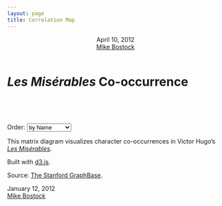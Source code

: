 ```yaml
---
layout: page
title: Correlation Map
---
```


<meta charset="utf-8">

<style>
@import url(/style.css);

.background {
  fill: #eee;
}

line {
  stroke: #fff;
}

text.active {
  fill: red;
}
</style>

<script src="//d3js.org/d3.v2.min.js" charset="utf-8"></script>

<header>
  <aside>April 10, 2012</aside>
  <a href="../" rel="author">Mike Bostock</a>
</header>

<h1><i>Les Misérables</i> Co-occurrence</h1>

<aside style="margin-top:80px;">
  <p>Order: <select id="order">
    <option value="name">by Name</option>
    <option value="count">by Frequency</option>
    <option value="group">by Cluster</option>
  </select>
  
  <p>This matrix diagram visualizes character co-occurrences in Victor Hugo’s <i><a href="http://en.wikipedia.org/wiki/Les_Misérables">Les Misérables</a></i>.
  
  <p>Built with <a href="http://d3js.org/">d3.js</a>.
</aside>

<script>

var margin = {top: 80, right: 0, bottom: 10, left: 80},
    width = 720,
    height = 720;

var x = d3.scale.ordinal().rangeBands([0, width]),
    z = d3.scale.linear().domain([0, 4]).clamp(true),
    c = d3.scale.category10().domain(d3.range(10));

var svg = d3.select("body").append("svg")
    .attr("width", width + margin.left + margin.right)
    .attr("height", height + margin.top + margin.bottom)
    .style("margin-left", -margin.left + "px")
  .append("g")
    .attr("transform", "translate(" + margin.left + "," + margin.top + ")");

d3.json("/js/correlation/miserables.json", function(miserables) {
  var matrix = [],
      nodes = miserables.nodes,
      n = nodes.length;

  // Compute index per node.
  nodes.forEach(function(node, i) {
    node.index = i;
    node.count = 0;
    matrix[i] = d3.range(n).map(function(j) { return {x: j, y: i, z: 0}; });
  });

  // Convert links to matrix; count character occurrences.
  miserables.links.forEach(function(link) {
    matrix[link.source][link.target].z += link.value;
    matrix[link.target][link.source].z += link.value;
    matrix[link.source][link.source].z += link.value;
    matrix[link.target][link.target].z += link.value;
    nodes[link.source].count += link.value;
    nodes[link.target].count += link.value;
  });

  // Precompute the orders.
  var orders = {
    name: d3.range(n).sort(function(a, b) { return d3.ascending(nodes[a].name, nodes[b].name); }),
    count: d3.range(n).sort(function(a, b) { return nodes[b].count - nodes[a].count; }),
    group: d3.range(n).sort(function(a, b) { return nodes[b].group - nodes[a].group; })
  };

  // The default sort order.
  x.domain(orders.name);

  svg.append("rect")
      .attr("class", "background")
      .attr("width", width)
      .attr("height", height);

  var row = svg.selectAll(".row")
      .data(matrix)
    .enter().append("g")
      .attr("class", "row")
      .attr("transform", function(d, i) { return "translate(0," + x(i) + ")"; })
      .each(row);

  row.append("line")
      .attr("x2", width);

  row.append("text")
      .attr("x", -6)
      .attr("y", x.rangeBand() / 2)
      .attr("dy", ".32em")
      .attr("text-anchor", "end")
      .text(function(d, i) { return nodes[i].name; });

  var column = svg.selectAll(".column")
      .data(matrix)
    .enter().append("g")
      .attr("class", "column")
      .attr("transform", function(d, i) { return "translate(" + x(i) + ")rotate(-90)"; });

  column.append("line")
      .attr("x1", -width);

  column.append("text")
      .attr("x", 6)
      .attr("y", x.rangeBand() / 2)
      .attr("dy", ".32em")
      .attr("text-anchor", "start")
      .text(function(d, i) { return nodes[i].name; });

  function row(row) {
    var cell = d3.select(this).selectAll(".cell")
        .data(row.filter(function(d) { return d.z; }))
      .enter().append("rect")
        .attr("class", "cell")
        .attr("x", function(d) { return x(d.x); })
        .attr("width", x.rangeBand())
        .attr("height", x.rangeBand())
        .style("fill-opacity", function(d) { return z(d.z); })
        .style("fill", function(d) { return nodes[d.x].group == nodes[d.y].group ? c(nodes[d.x].group) : null; })
        .on("mouseover", mouseover)
        .on("mouseout", mouseout);
  }

  function mouseover(p) {
    d3.selectAll(".row text").classed("active", function(d, i) { return i == p.y; });
    d3.selectAll(".column text").classed("active", function(d, i) { return i == p.x; });
  }

  function mouseout() {
    d3.selectAll("text").classed("active", false);
  }

  d3.select("#order").on("change", function() {
    clearTimeout(timeout);
    order(this.value);
  });

  function order(value) {
    x.domain(orders[value]);

    var t = svg.transition().duration(2500);

    t.selectAll(".row")
        .delay(function(d, i) { return x(i) * 4; })
        .attr("transform", function(d, i) { return "translate(0," + x(i) + ")"; })
      .selectAll(".cell")
        .delay(function(d) { return x(d.x) * 4; })
        .attr("x", function(d) { return x(d.x); });

    t.selectAll(".column")
        .delay(function(d, i) { return x(i) * 4; })
        .attr("transform", function(d, i) { return "translate(" + x(i) + ")rotate(-90)"; });
  }

  var timeout = setTimeout(function() {
    order("group");
    d3.select("#order").property("selectedIndex", 2).node().focus();
  }, 5000);
});

</script>

<p class="attribution">Source: <a href="http://www-cs-staff.stanford.edu/~uno/sgb.html">The Stanford GraphBase</a>.

<footer>
  <aside>January 12, 2012</aside>
  <a href="../" rel="author">Mike Bostock</a>
</footer>

<script>
